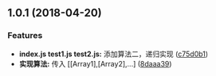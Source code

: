 <a name="1.0.1"></a>
## 1.0.1 (2018-04-20)


### Features

* **index.js test1.js test2.js:** 添加算法二，递归实现 ([c75d0b1](https://github.com/vxhly/descartes.js/commit/c75d0b1))
* **实现算法:** 传入 [[Array1],[Array2],...] ([8daaa39](https://github.com/vxhly/descartes.js/commit/8daaa39))



